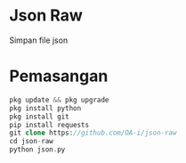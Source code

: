 # Json Raw
Simpan file json
# Pemasangan
```php
pkg update && pkg upgrade
pkg install python
pkg install git
pip install requests
git clone https://github.com/OA-i/json-raw
cd json-raw
python json.py
```
